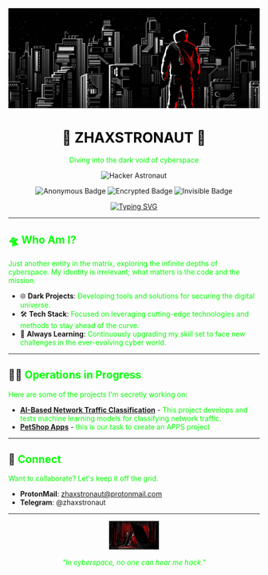 <div align="center">
  <img src="https://github.com/zhaxstronaut/PICT/blob/main/hero7.jpg" alt="Hacker Astronaut Banner" width="100000000" height="200"/>

  <h1><span style="color:#000000;">👾 ZHAXSTRONAUT 🌌</span></h1>
  <p><span style="color:#00ff00;">Diving into the dark void of cyberspace</span></p>
  
  <img src="https://static.vecteezy.com/system/resources/previews/023/005/146/non_2x/astronaut-hacktivist-digital-art-illustration-generative-ai-photo.jpeg" alt="Hacker Astronaut" width="200"/>

  <p>
    <img src="https://img.shields.io/badge/Code-Anonymously-green?style=flat-square" alt="Anonymous Badge"/>
    <img src="https://img.shields.io/badge/Encrypted-100%25-blue?style=flat-square" alt="Encrypted Badge"/>
    <img src="https://img.shields.io/badge/Status-Invisible-lightgrey?style=flat-square" alt="Invisible Badge"/>
  </p>

  <!-- Animated Text -->
[![Typing SVG](https://readme-typing-svg.demolab.com?font=JetBrains+Mono&weight=800&size=21&pause=1000&color=D70A21&center=true&vCenter=true&random=true&width=435&lines=Exploring+the+Cyber+Frontier;Junior+Penetration+Testing;Cyber+Explorer;Script+Kiddies)](https://git.io/typing-svg)
</div>

---

##  <span style="color:#00ff00;">🛸 Who Am I?</span>
<span style="color:#00ff00;">Just another entity in the matrix, exploring the infinite depths of cyberspace. My identity is irrelevant; what matters is the code and the mission.</span>

- 🌐 **Dark Projects**: <span style="color:#00ff00;">Developing tools and solutions for securing the digital universe.</span>
- 🛠️ **Tech Stack**: <span style="color:#00ff00;">Focused on leveraging cutting-edge technologies and methods to stay ahead of the curve.</span>
- 🧩 **Always Learning**: <span style="color:#00ff00;">Continuously upgrading my skill set to face new challenges in the ever-evolving cyber world.</span>

---

## 🕵️‍♂️ <span style="color:#00ff00;">Operations in Progress</span>
<span style="color:#00ff00;">Here are some of the projects I'm secretly working on:</span>

- [**AI-Based Network Traffic Classification**](https://github.com/Zhaxstronaut/Machine-Learning) - <span style="color:#00ff00;">This project develops and tests machine learning models for classifying network traffic.</span>
- [**PetShop Apps**](https://github.com/Zhaxstronaut/AOL-SE) - <span style="color:#00ff00;">this is our task to create an APPS project</span>

---



## 🔗 <span style="color:#00ff00;">Connect</span>
<span style="color:#00ff00;">Want to collaborate? Let's keep it off the grid.</span>

- **ProtonMail**: zhaxstronaut@protonmail.com
- **Telegram**: @zhaxstronaut
---

<div align="center">
  <img src="https://github.com/zhaxstronaut/PICT/blob/main/dubsnatch.jpg" alt="Cyber Astronaut Footer" width="20%"/>
  <p><span style="color:#00ff00;"><em>"In cyberspace, no one can hear me hack."</em></span></p>
</div>
